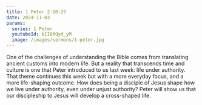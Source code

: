 ```yaml
---
title: 1 Peter 2:18-25
date: 2024-11-03
params:
  series: 1 Peter
  youtubeId: kII06Qyd_yM
  image: /images/sermons/1-peter.jpg
---
```


One of the challenges of understanding the Bible comes from translating ancient customs into modern life. But a reality that transcends time and culture is one that Peter introduced to us last week: life under authority. That theme continues this week but with a more everyday focus, and a more life-shaping outcome. How does being a disciple of Jesus shape how we live under authority, even under unjust authority? Peter will show us that our discipleship to Jesus will develop a cross-shaped life.
